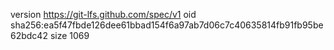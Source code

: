 version https://git-lfs.github.com/spec/v1
oid sha256:ea5f47fbde126dee61bbad154f6a97ab7d06c7c40635814fb91fb95be62bdc42
size 1069
